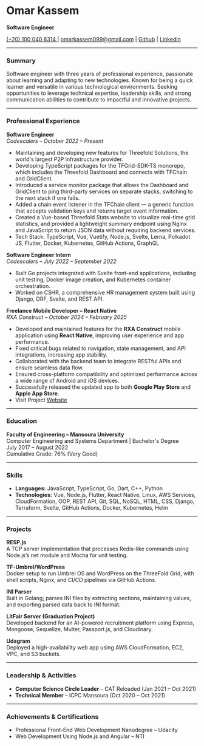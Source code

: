 # Omar Kassem  
**Software Engineer**

[ (+20) 100 040 6314 ](tel:+201000406314) | <omarkassem099@gmail.com> | [Github](https://github.com/0oM4R) | [Linkedin](https://www.linkedin.com/in/omar-kassem/)

---

### Summary  
Software engineer with three years of professional experience, passionate about learning and adapting to new technologies. Known for being a quick learner and versatile in various technological environments. Seeking opportunities to leverage technical expertise, leadership skills, and strong communication abilities to contribute to impactful and innovative projects.

---

### Professional Experience  

**Software Engineer**  
*Codescalers – October 2022 – Present*  

- Maintaining and developing new features for Threefold Solutions, the world's largest P2P infrastructure provider.  
- Developing TypeScript packages for the TFGrid-SDK-TS monorepo, which includes the Threefold Dashboard and connects with TFChain and GridClient.  
- Introduced a service monitor package that allows the Dashboard and GridClient to ping third-party services on separate stacks, switching to the next stack if one fails.  
- Added a chain event listener in the TFChain client — a generic function that accepts validation keys and returns target event information.  
- Created a Vue-based Threefold Stats website to visualize real-time grid statistics, and provided a lightweight summary endpoint using Nginx and JavaScript to return JSON data without requiring backend services.  
- Tech Stack: TypeScript, Vue, Vuetify, Node.js, Svelte, Lerna, Polkadot JS, Flutter, Docker, Kubernetes, GitHub Actions, GraphQL  

**Software Engineer Intern**  
*Codescalers – July 2022 – September 2022*  

- Built Go projects integrated with Svelte front-end applications, including unit testing, Docker image creation, and Kubernetes container orchestration.  
- Worked on CSHR, a comprehensive HR management system built using Django, DRF, Svelte, and REST API.


**Freelance Mobile Developer – React Native**  
*RXA Construct – October 2024 – February 2025*

- Developed and maintained features for the **RXA Construct** mobile application using **React Native**, improving user experience and app performance.
- Fixed critical bugs related to navigation, state management, and API integrations, increasing app stability.
- Collaborated with the backend team to integrate RESTful APIs and ensure seamless data flow.
- Ensured cross-platform compatibility and optimized performance across a wide range of Android and iOS devices.
- Successfully released the updated app to both **Google Play Store** and **Apple App Store**.
- Visit Project [Website](https://www.rxaconstruct.com)


---

### Education  

**Faculty of Engineering – Mansoura University**  
Computer Engineering and Systems Department | Bachelor's Degree  
July 2017 – August 2022  
Cumulative Grade: 76% (Very Good)

---

### Skills  

- **Languages:** JavaScript, TypeScript, Go, Dart, C++, Python  
- **Technologies:** Vue, Node.js, Flutter, React Native, Linux, AWS Services, CloudFormation, OOP, REST API, Git, SQL, NoSQL, HTML, CSS, Django, Terraform, Svelte, GitHub Actions, Docker, Kubernetes, Helm  

---

### Projects  

**RESP.js**  
A TCP server implementation that processes Redis-like commands using Node.js’s net module and Mocha for unit testing.  

**TF-Umbrel/WordPress**  
Docker setup to run Umbrel OS and WordPress on the ThreeFold Grid, with shell scripts, Nginx, and CI/CD pipelines via GitHub Actions.  

**INI Parser**  
Built in Golang; parses INI files by extracting sections, maintaining values, and exporting parsed data back to INI format.  

**LitFair Server (Graduation Project)**  
Developed backend for an AI-powered recruitment platform using Express, Mongoose, Sequelize, Multer, Passport.js, and Cloudinary.  

**Udagram**  
Deployed a high-availability web app using AWS CloudFormation, EC2, VPC, and S3 buckets.

---

### Leadership & Activities  

- **Computer Science Circle Leader** – CAT Reloaded (Jan 2021 – Oct 2021)  
- **Technical Member** – ICPC Mansoura (Oct 2020 – Oct 2021)  

---

### Achievements & Certifications  

- Professional Front-End Web Development Nanodegree – Udacity  
- Web Development Using Node.js and Angular – NTI
